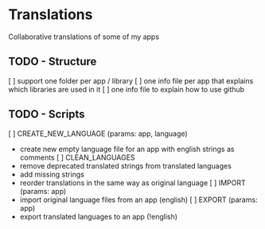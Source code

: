 # Translations
Collaborative translations of some of my apps

## TODO - Structure

[ ] support one folder per app / library
[ ] one info file per app that explains which libraries are used in it
[ ] one info file to explain how to use github

## TODO - Scripts

[ ] CREATE_NEW_LANGUAGE (params: app, language)
  - create new empty language file for an app with english strings as comments
[ ] CLEAN_LANGUAGES
  - remove deprecated translated strings from translated languages
  - add missing strings
  - reorder translations in the same way as original language
[ ] IMPORT (params: app)
  - import original language files from an app (english)
[ ] EXPORT (params: app)
  - export translated languages to an app (!english)
